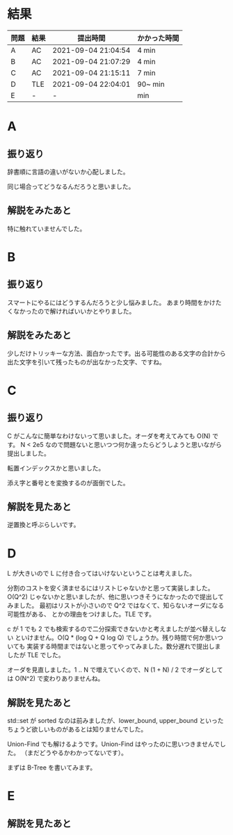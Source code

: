 # 結果

| 問題 | 結果 | 提出時間            | かかった時間 |
|------|------|---------------------|--------------|
| A    | AC   | 2021-09-04 21:04:54 | 4 min        |
| B    | AC   | 2021-09-04 21:07:29 | 4 min        |
| C    | AC   | 2021-09-04 21:15:11 | 7 min        |
| D    | TLE  | 2021-09-04 22:04:01 | 90~ min      |
| E    | -    | -                   |     min      |

# A

## 振り返り

辞書順に言語の違いがないか心配しました。

同じ場合ってどうなるんだろうと思いました。

## 解説をみたあと

特に触れていませんでした。

# B

## 振り返り

スマートにやるにはどうするんだろうと少し悩みました。
あまり時間をかけたくなかったので解ければいいかとやりました。

## 解説をみたあと

少しだけトリッキーな方法、面白かったです。出る可能性のある文字の合計から
出た文字を引いて残ったものが出なかった文字、ですね。

# C

## 振り返り

C がこんなに簡単なわけないって思いました。オーダを考えてみても O(N) です。
N < 2e5 なので問題ないと思いつつ何か違ったらどうしようと思いながら提出しました。

転置インデックスかと思いました。

添え字と番号とを変換するのが面倒でした。

## 解説を見たあと

逆置換と呼ぶらしいです。

# D

L が大きいので L に付き合ってはいけないということは考えました。

分割のコストを安く済ませるにはリストじゃないかと思って実装しました。
O(Q^2) じゃないかと思いましたが、他に思いつきそうになかったので提出してみました。
最初はリストが小さいので Q^2 ではなくて、知らないオーダになる可能性がある、
とかの理由をつけました。TLE です。

c が 1 でも 2 でも検索するので二分探索できないかと考えましたが並べ替えしない
といけません。O(Q * (log Q + Q log Q) でしょうか。残り時間で何か思いついても
実装する時間まではないと思ってやってみました。数分遅れで提出しましたが TLE でした。

オーダを見直しました。1 .. N で増えていくので、N (1 + N) / 2 でオーダとしては
O(N^2) で変わりありませんね。

## 解説を見たあと

std::set が sorted なのは前みましたが、lower_bound, upper_bound といった
ちょうど欲しいものがあるとは知りませんでした。

Union-Find でも解けるようです。Union-Find はやったのに思いつきませんでした。
（まだどうやるかわかってないです）。

まずは B-Tree を書いてみます。

# E

## 解説を見たあと
